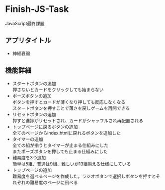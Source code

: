 # Finish-JS-Task
JavaScript最終課題
## アプリタイトル
- 神経衰弱

## 機能詳細
- スタートボタンの追加  
押さないとカードをクリックしても始まらない
- ポーズボタンの追加  
ボタンを押すとカードが薄くなり押しても反応しなくなる  
スタートボタンを押すことで薄さを戻しゲームを再開できる
- リセットボタンの追加  
押すと進捗がリセットされ、カードがシャッフルされ再配置される
- トップページに戻るボタンの追加  
全てのページからindex.htmlに戻れるボタンを追加した
- タイマーの追加  
全ての組が揃うとタイマーが止まる仕組みにした  
またポーズボタンを押しても止まる仕組みにした
- 難易度を3つ追加  
簡単は5組、普通は9組、難しいが13組揃える仕様にしている
- トップページの追加  
難易度を選べるページを作成した。ラジオボタンで選択しボタンを押すとそれぞれの難易度のページに飛べる  
